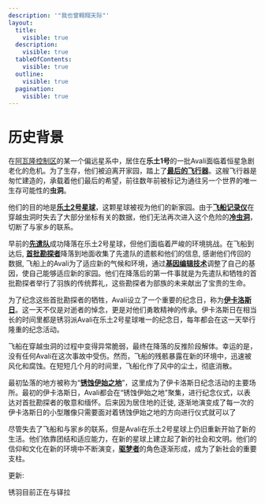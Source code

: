 ```yaml
---
description: '"我也曾翱翔天际"'
layout:
  title:
    visible: true
  description:
    visible: true
  tableOfContents:
    visible: true
  outline:
    visible: true
  pagination:
    visible: true
---
```


# 历史背景

在[阿瓦隆控制区](https://avali.fandom.com/wiki/Factions#Avali_Illuminate)的某一个偏远星系中，居住在**乐土1号**的一批Avali面临着恒星急剧老化的危机。为了生存，他们被迫离开家园，踏上了[**最后的飞行器**](../nouns/zui-hou-de-fei-xing-qi.md)。这艘飞行器是匆忙建造的，承载着他们最后的希望，前往数年前被标记为通往另一个世界的唯一生存可能性的**虫洞**。



他们的目的地是[**乐土2号星球**](../nouns/le-tu-2-hao-xing-qiu.md)，这颗星球被视为他们的新家园。由于[**飞船记录仪**](../nouns/fei-chuan-ji-lu-yi.md)在穿越虫洞时失去了大部分坐标有关的数据，他们无法再次进入这个危险的[**冷虫洞**](../nouns/leng-chong-dong.md)，切断了与家乡的联系。



早前的[**先遣队**](../nouns/xian-qian-dui.md)成功降落在乐土2号星球，但他们面临着严峻的环境挑战。在飞船到达后, [**首批勘探者**](../nouns/shou-pi-kan-tan-zhe.md)降落到地面收集了先遣队的遗骸和他们的信息, 感谢他们传回的数据, 飞船上的Avali为了适应新的气候和环境，通过[**基因编辑技术**](../nouns/ji-yin-bian-ji-ji-shu.md)调整了自己的基因，使自己能够适应新的家园。他们在降落后的第一件事就是为先遣队和牺牲的首批勘探者举行了羽族的传统葬礼，这些勘探者为部族的未来献出了宝贵的生命。



为了纪念这些首批勘探者的牺牲，Avali设立了一个重要的纪念日，称为[**伊卡洛斯日**](../nouns/yi-ka-luo-si-ri.md)。这一天不仅是对逝者的悼念，更是对他们勇敢精神的传承。伊卡洛斯日在相当长的时间里都是锈羽派Avali在乐土2号星球唯一的纪念日，每年都会在这一天举行隆重的纪念活动。



飞船在穿越虫洞的过程中变得异常脆弱，最终在降落的反推阶段解体。幸运的是，没有任何Avali在这次事故中受伤。然而，飞船的残骸暴露在新的环境中，迅速被风化和腐蚀。在短短几个月的时间里，飞船化作了风中的尘土，彻底消散。



最初坠落的地方被称为“[**锈蚀伊始之地**](../nouns/xiu-shi-yi-shi-zhi-di.md)”，这里成为了伊卡洛斯日纪念活动的主要场所。最初的伊卡洛斯日，Avali都会在“锈蚀伊始之地”聚集，进行纪念仪式，以表达对首批勘探者的敬意和缅怀。后来因为居住地的迁徙, 逐渐地演变成了每一次的伊卡洛斯日的小型雕像只需要面对着锈蚀伊始之地的方向进行仪式就可以了



尽管失去了飞船和与家乡的联系，但是Avali在乐土2号星球上仍旧重新开始了新的生活。他们依靠团结和适应能力，在新的星球上建立起了新的社会和文明。他们的信仰和文化在新的环境中不断演变，[**驱梦者**](../nouns/qu-meng-zhe.md)的角色逐渐形成，成为了新社会的重要支柱。



更新:&#x20;

锈羽目前正在与铎拉
